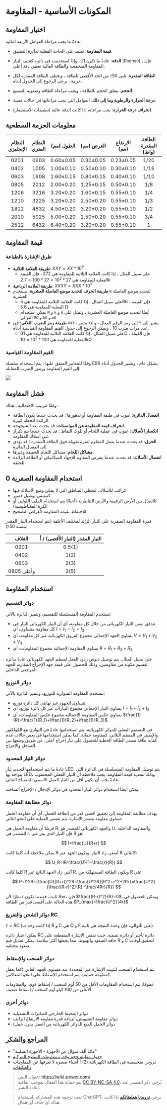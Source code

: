 # المكونات الأساسية - المقاومة

## اختيار المقاومة

عادةً ما يجب مراعاة العوامل الأربعة التالية:

- **قيمة المقاومة**: تعتمد على الحاجة الفعلية لدائرة التطبيق.
- **الدقة**: عادةً ما تكون 1٪ ، وإذا استخدمت في دائرة كشف التيار (Rsense) ، فإن المقاومة المنخفضة والطاقة العالية تعطي دقة أعلى.
- **الطاقة المقدرة**: تلبي 50٪ من الحد الأقصى للطاقة ، وتختلف الطاقة المقدرة لكل حزمة ، يرجى الرجوع إلى الجدول أدناه.
- **الحجم**: يتعلق الحجم بالطاقة ، ويجب مراعاة الطاقة وصعوبة التصنيع.

- **درجة الحرارة والرطوبة وما إلى ذلك**: العوامل التي يجب مراعاتها في حالات معينة.
- **انحراف درجة الحرارة**: يجب مراعاته إذا كانت الدقة عالية (تطبيقات الاستشعار).

## معلومات الحزمة السطحية

| النظام الإنجليزي | النظام المتري | الطول (مم) | العرض (مم) | الارتفاع (مم) | الطاقة المقدرة (واط) | الجهد الكهربائي (فولت) |
| :--: | :--: | :-------: | :-------: | :-------: | :----------: | :------: |
| 0201 | 0603 | 0.60±0.05 | 0.30±0.05 | 0.23±0.05 |     1/20     |    25    |
| 0402 | 1005 | 1.00±0.10 | 0.50±0.10 | 0.30±0.10 |     1/16     |    50    |
| 0603 | 1608 | 1.60±0.15 | 0.80±0.15 | 0.40±0.10 |     1/10     |    50    |
| 0805 | 2012 | 2.00±0.20 | 1.25±0.15 | 0.50±0.10 |     1/8      |   150    |
| 1206 | 3216 | 3.20±0.20 | 1.60±0.15 | 0.55±0.10 |     1/4      |   200    |
| 1210 | 3225 | 3.20±0.20 | 2.50±0.20 | 0.55±0.10 |     1/3      |   200    |
| 1812 | 4832 | 4.50±0.20 | 3.20±0.20 | 0.55±0.10 |     1/2      |   200    |
| 2010 | 5025 | 5.00±0.20 | 2.50±0.20 | 0.55±0.10 |     3/4      |   200    |
| 2512 | 6432 | 6.40±0.20 | 3.20±0.20 | 0.55±0.10 |      1       |   200    |

## قيمة المقاومة

### طرق الإشارة بالطباعة

- **طريقة العلامة الثلاثية**: $XXY = XX * 10^Y$
  - على سبيل المثال ، إذا كانت العلامة الثلاثية للمقاومة هي 272 ، فإن القيمة الفعلية للمقاومة هي $27 * 10^2=27 * 100=2.7k$
- **طريقة العلامة الرباعية**: $XXXY = XXX * 10^Y$
- **طريقة الحرف لتحديد موضع الفاصلة العشرية**: يستخدم `R` لتحديد موضع الفاصلة العشرية.
  - على سبيل المثال ، إذا كانت العلامة الثلاثية للمقاومة هي 5R6 ، فإن القيمة الفعلية للمقاومة هي 5.6 Ω
  - يمكن استخدام `M` و `k` و `m` أيضًا لتحديد موضع الفاصلة العشرية ، وتمثل على التوالي `MΩ` و `kΩ` و `mΩ`
- **طريقة رمز الضرب الثلاثي**: في `XXY` ، يشير `XX` إلى رمز الرقم الفعال ، و `Y` يشير إلى عدد مرات ضرب 10 ، ويمكن الرجوع إلى جدول القيم المقاومة القياسية أدناه.
  - على سبيل المثال ، إذا كانت العلامة الثلاثية للمقاومة هي 01C ، فإن القيمة الفعلية للمقاومة هي $100*10^2=10 kΩ$

### القيم المقاومة القياسية

وفقًا للمعايير المتفق عليها ، يتم استخدام سلسلة E96 بشكل عام ، وتشير الجدول أدناه إلى القيم المقاومة ورموز الضرب المقابلة:

![](https://img.wiki-power.com/d/wiki-media/img/20210704112625.png)

## فشل المقاومة

وفقًا لترتيب الاحتمالية ، هناك:

- **انفصال الدائرة**: عيوب في طبقة المقاومة أو تدهورها ؛ قد يحدث عندما يكون الطاقة الزائدة للحظة كبيرة.
- **انحراف قيمة المقاومة عن المواصفات**: قد يحدث بعد الشيخوخة.
- **انكسار الأسلاك**: عيوب في عملية اللحام أو تلوث النقاط ؛ قد يحدث عندما يتم تكرار ثني أسلاك المقاومة.
- **الحرق**: قد يحدث عندما يعمل المقاوم لفترة طويلة فوق الطاقة المقدرة ؛ قد يؤدي إلى انفصال الدائرة.
- **مشاكل اللحام**: مشاكل اللحام الخفيفة وغيرها.
- **انفصال الأسلاك**: قد يحدث عندما يتعرض المقاوم للإجهاد الميكانيكي أو الطاقة الزائدة للحظة.

## 0 استخدام المقاومة الصفرية

- كراكب للأسلاك، لتخطي المناطق التي لا يمكن وضع الأسلاك فيها
- كمقبس توصيل قصير
- للاتصال بين الأرض الرقمية والأرض التناظرية (أحيانًا يتم استخدام الملف اللولبي أو الكرة المغناطيسية)
- للاحتفاظ بقيمة المقاومة لأغراض التصحيح

قدرة المقاومة الصفرية على التيار الزائد لمختلف الأغلفة (يتم استخدام التيار المقدر بنسبة 50٪):

| الغلاف | التيار المقدر (التيار الأقصى) / أ |
| :---------: | :--------------------: |
|    0201     |        0.5(1)        |
|    0402     |         1(2)         |
|    0603     |         2(3)         |
| 0805 وأعلى |         2(5)         |

## استخدام المقاومة

### دوائر التقسيم

تستخدم المقاومة المتسلسلة للتقسيم، وتتميز الدائرة بالآتي:

- تتدفق نفس التيار الكهربائي من خلال كل مقاومة، أي أن التيار الكهربائي المار في كل مقاومة متساوي، أي $I = I_1 = I_2 = I_3$
- يساوي الجهد الإجمالي مجموع الفروق الكهربائية عبر كل مقاومة، أي $V= V_1 + V_2 + V_3$
- يساوي المقاومة الإجمالية مجموع المقاومات، أي $R=R_1 + R_2 +R_3$

على سبيل المثال، يتم توصيل دبوس ردود الفعل لمنظم الجهد الكهربائي عادةً بدائرة تقسيم مكونة من مقاومتين، وذلك للحصول على قيمة جهد الإخراج المقاربة للجهد المرجعي الداخلي.

### دوائر التوزيع

تستخدم المقاومة المتوازية للتوزيع، وتتميز الدائرة بالآتي:

- تتساوى الجهود عبر نهايتي كل دائرة توزيع
- يساوي التيار الإجمالي مجموع التيارات عبر كل دائرة توزيع، أي $I= I_1 + I_2 + I_3$
- يساوي عكس المقاومة الإجمالية مجموع عكس المقاومات، أي $\frac{1}{R}=\frac{1}{R_1}+\frac{1}{R_2}+\frac{1}{R_3}$

في التصميم الفعلي للدوائر الكهربائية، يتم استخدامها عادةً في التوازي مع الكولكتور والإيميتر في المنظم الثلاثي، كمقاومة حماية. كما يمكن استخدامها في بعض حالات عدم كفاية طاقة مصدر الطاقة الخطية للحصول على تيار إخراج أعلى، عن طريق وضعها بين المدخل والإخراج.

### دوائر التيار المحدود

عادةً ما يتم استخدامها لتحديد تيار LED. يتم توصيل المقاومة المتسلسلة في الدائرة التي يتواجد بها LED، وذلك لتحديد قيمة المقاومة. يجب ملاحظة أن التيار الفعلي المحسوب عادةً يجب أن يكون أقل من التيار العمل الاسمي للمصباح الثنائي.

يمكن أيضًا استخدام دوائر التيار المحدود في دوائر الإدخال / الإخراج الساخنة.

### دوائر مطابقة المقاومة

يهدف مطابقة المقاومة إلى تحقيق أقصى قدر من الطاقة للحمل، أي أن مقاومة الحمل تساوي مقاومة مصدر الإشارة. يتم تفسير العملية على النحو التالي:

فرضًا أن مقاومة الحمل هي R، والجهد الكهربائي للمصدر هو U، والمقاومة الداخلية للمصدر هي r، فإن التيار الذي يمر عبر R هو:

$$
I=\frac{U}{R+r}
$$

يمكن ملاحظة أنه كلما كانت R أصغر، زاد التيار. ويكون الجهد عبر R كالتالي:

$$
U_R=IR=\frac{U}{1+\frac{r}{R}}
$$

كلما كانت R أكبر، زاد الجهد الناتج عبر R. ويكون الطاقة المستهلكة من R هي:

$$
P=I^2R=(\frac{U}{R+r})^2R=\frac{U^2R}{R^2+r^2+2Rr}=\frac{U^2}{\frac{(R-r)^2}{R}+\frac{4Rr}{R}}
$$

نظرًا لأن r ثابت، فعندما تكون R=r، فإن $\frac{(R-r)^2}{R}=0$، ويمكن الحصول في هذه الحالة على أقصى قدر من الطاقة $P_{max}=\frac{U^2}{4r}$

### دوائر الشحن والتفريغ RC

$\tau=RC$ (إذا كانت وحدات R و C هي Ω و F على التوالي، فإن وحدة النتيجة هي ثانية).

يمكن اعتبار دائرة RC دائرة تأخير أو دائرة تصفية، حيث تمتص الإشارة المتقطعة على حافة الصعود والهبوط، مما يجعلها أكثر سلاسة. يمكن تعديل قيم R و C لتحقيق أوقات صعود مختلفة.

### دوائر السحب والإسقاط

يتم استخدام السحب لتثبيت الإشارة غير المحددة عند مستوى الجهد العالي (كما يعمل كمقاومة حماية). يتم استخدام الإسقاط على النحو المعاكس.

عمومًا، يتم استخدام المقاومات الأقل من 50 أوم كسحب / إسقاط قوي، والمقاومات الأعلى من 100 كيلو أوم كسحب / إسقاط ضعيف.

### دوائر أخرى

- دوائر المحيط الخارجي للمكبرات التشغيلية
- دوائر مقاومة التشويش، لزيادة قدرة مقاومة الارتفاع الزائف
- دوائر الحمل (لمنع الدوائر الكهربائية من العمل بدون حمل)

## المراجع والشكر

- "مائة ألف سؤال عن الأجهزة - الأجهزة السلبية"
- [جدول مقابلة حجم وقدرة مقاومات السطح المركبة](http://www.fxdzw.com/rmjb/%E8%B4%B4%E7%89%87%E7%94%B5%E9%98%BB%E5%B0%81%E8%A3%85%E3%80%81%E5%B0%BA%E5%AF%B8%E3%80%81%E5%8A%9F%E7%8E%87%E5%AF%B9%E5%BA%94%E8%A1%A8.pdf)
- [دروس متخصصة في الطاقة الكهربائية (2) | أشياء صغيرة لا تعرفها عن المقاومات والمكثفات](https://mp.weixin.qq.com/s/HUWal1ooXUn9PYKf89oGSQ)

> عنوان النص: <https://wiki-power.com/>  
> يتم حماية هذا المقال بموجب اتفاقية [CC BY-NC-SA 4.0](https://creativecommons.org/licenses/by/4.0/deed.zh)، يُرجى ذكر المصدر عند إعادة النشر.

> تمت ترجمة هذه المشاركة باستخدام ChatGPT، يرجى [**تزويدنا بتعليقاتكم**](https://github.com/linyuxuanlin/Wiki_MkDocs/issues/new) إذا كانت هناك أي حذف أو إهمال.